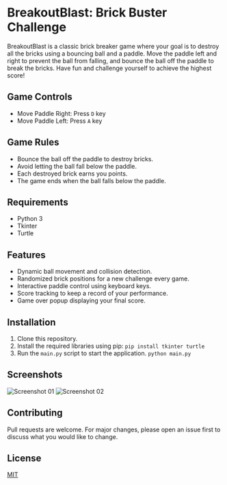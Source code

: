 # BreakoutBlast: Brick Buster Challenge

BreakoutBlast is a classic brick breaker game where your goal is to destroy all the bricks using a bouncing ball and a paddle. Move the paddle left and right to prevent the ball from falling, and bounce the ball off the paddle to break the bricks. Have fun and challenge yourself to achieve the highest score!

## Game Controls
- Move Paddle Right: Press `D` key
- Move Paddle Left: Press `A` key

## Game Rules
- Bounce the ball off the paddle to destroy bricks.
- Avoid letting the ball fall below the paddle.
- Each destroyed brick earns you points.
- The game ends when the ball falls below the paddle.

## Requirements

- Python 3
- Tkinter
- Turtle

## Features
- Dynamic ball movement and collision detection.
- Randomized brick positions for a new challenge every game.
- Interactive paddle control using keyboard keys.
- Score tracking to keep a record of your performance.
- Game over popup displaying your final score.

## Installation

1. Clone this repository.
2. Install the required libraries using pip:
```pip install tkinter turtle```
3. Run the `main.py` script to start the application.
```python main.py```

## Screenshots

![Screenshot 01](https://prnt.sc/SnEWXiUGtm-b)
![Screenshot 02](https://prnt.sc/Ew9pR9A2s_0y)


## Contributing

Pull requests are welcome. For major changes, please open an issue first to discuss what you would like to change.

## License

[MIT](https://choosealicense.com/licenses/mit/)